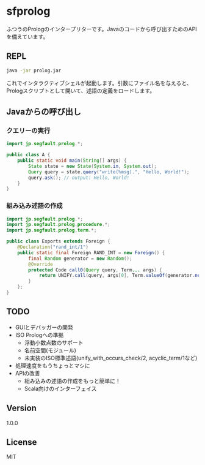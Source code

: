 # sfprolog

 ふつうのPrologのインタープリターです。Javaのコードから呼び出すためのAPIを備えています。


REPL
-------

```sh
java -jar prolog.jar
```
これでインタラクティブシェルが起動します。引数にファイル名を与えると、Prologスクリプトとして開いて、述語の定義をロードします。

Javaからの呼び出し
-------

### クエリーの実行

```Java
import jp.segfault.prolog.*;

public class A {
    public static void main(String[] args) {
        State state = new State(System.in, System.out);
        Query query = state.query("write(%msg).", "Hello, World!");
        query.ask(); // output: Hello, World!
    }
}
```

### 組み込み述語の作成

```Java
import jp.segfault.prolog.*;
import jp.segfault.prolog.procedure.*;
import jp.segfault.prolog.term.*;

public class Exports extends Foreign {
    @Declaration("rand_int/1")
    public static final Foreign RAND_INT = new Foreign() {
        final Random generator = new Random();
        @Override
        protected Code call0(Query query, Term... args) {
            return UNIFY.call(query, args[0], Term.valueOf(generator.nextInt()));
        }
    };
}
```


TODO
-------

 - GUIとデバッガーの開発
 - ISO Prologへの準拠
   - 浮動小数点数のサポート
   - 名前空間(モジュール)
   - 未実装のISO標準述語(unify_with_occurs_check/2, acyclic_term/1など)
 - 処理速度をもうちょっとマシに
 - APIの改善
   - 組み込みの述語の作成をもっと簡単に！
   - Scala向けのインターフェイス

Version
-------
1.0.0

License
-------
MIT
